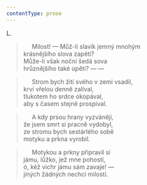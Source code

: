 ```yaml
---
contentType: prose
---
```


L.

>      Milost! — Můž-li slavík jemný mnohým  
> krásnějšího slova zapěti?  
> Může-li však noční šedá sova  
> hrůznějšího také úpěti? — —

>      Strom bych žití svého v zemi vsadil,  
> krví vřelou denně zalíval,  
> tlukotem ho srdce okopával,  
> aby s časem stejně prospíval.

>      A kdy prsou hrany vyzvánějí,  
> že jsem smrt si pracně vydobyl,  
> ze stromu bych sestárlého sobě  
> motyku a prkna vyrobil.

>      Motykou a prkny připravil si  
> jámu, lůžko, jež mne pohostí,  
> ó, kéž vichr jámu sám zavaje! —  
> jiných žádných nechci milostí.
